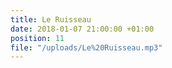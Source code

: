 ```yaml
---
title: Le Ruisseau
date: 2018-01-07 21:00:00 +01:00
position: 11
file: "/uploads/Le%20Ruisseau.mp3"
---
```


